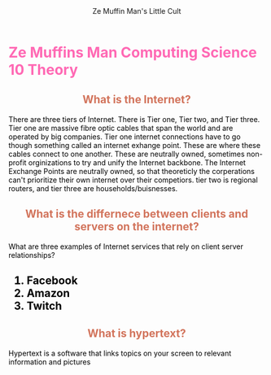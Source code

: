 <html>
<header> Ze Muffin Man's Little Cult</header>
<body>
    
<h1 style="color : hotpink">Ze Muffins Man Computing Science 10 Theory</h1>
<h2 style="color :rgba(189, 47, 11, 0.664); text-align:center">What is the Internet?</h2>
<p style="color : black ; text-align:left"> There are three tiers of Internet. There is Tier one, Tier two, and Tier three. Tier one are massive fibre optic cables that span the world and are operated by big companies. Tier one internet connections have to go though something called an internet exhange point. These are where these cables connect to one another. These are neutrally owned, sometimes non-profit orginizations to try and unify the Internet backbone. The Internet Exchange Points are neutrally owned, so that theoreticly the corperations can't prioritize their own internet over their competiors. tier two is regional routers, and tier three are households/buisnesses.</p>
<h2 style="color :rgba(189, 47, 11, 0.664); text-align:center"> What is the differnece between clients and servers on the internet?</h2>
<dl style="color : black ; text-align:center>
<dt>Clients</dt>
<dd> A client is someone who connects to this server though a connection program to use it’s service<dd>
<dt>Servers</dt>
<dd>A server is a sample of software or hardware that serves a specific service to it’s users<dd>
</dl>

<h2 style="color :rgba(189, 47, 11, 0.664); text-align:center"> What are three examples of Internet services that rely on client server relationships?<h2>
<ol>
<li>Facebook
<li>Amazon
<li>Twitch
</ol>
<h2 style="color :rgba(189, 47, 11, 0.664); text-align:center"> What is hypertext?</h2>
<p> Hypertext is a software that links topics on your screen to relevant information and pictures</p>

</body>












</html>




